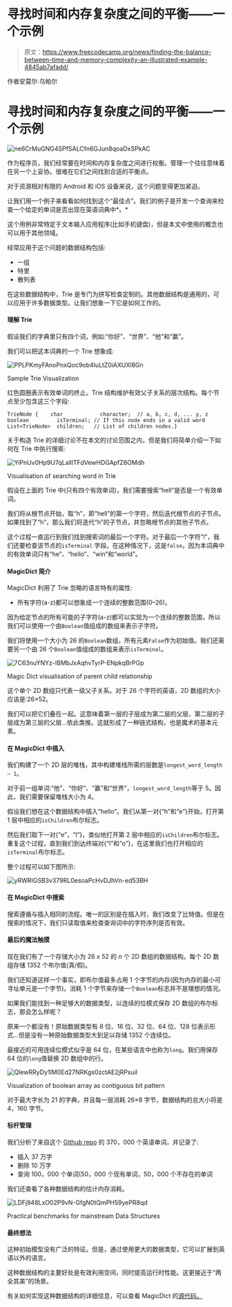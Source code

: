 # 寻找时间和内存复杂度之间的平衡——一个示例

> 原文：<https://www.freecodecamp.org/news/finding-the-balance-between-time-and-memory-complexity-an-illustrated-example-4845ab7afadd/>

作者安莫尔·乌帕尔

# 寻找时间和内存复杂度之间的平衡——一个示例

![ne6CrMuGNG4SPfSALCfn6GJun8qoaDxSPkAC](img/16a30960d334d0d5a2d51122fd9d334e.png)

作为程序员，我们经常要在时间和内存复杂度之间进行权衡。管理一个往往意味着在另一个上妥协。很难在它们之间找到合适的平衡点。

对于资源相对有限的 Android 和 iOS 设备来说，这个问题变得更加紧迫。

让我们用一个例子来看看如何找到这个“最佳点”。我们的例子是开发一个查询来检查一个给定的单词是否出现在英语词典中*。*

这个用例非常特定于文本输入应用程序(比如手机键盘)，但是本文中使用的概念也可以用于其他领域。

经常应用于这个问题的数据结构包括:

*   一组
*   特里
*   散列表

在这些数据结构中，Trie 是专门为拼写检查定制的。其他数据结构是通用的，可以应用于许多数据类型。让我们想象一下它是如何工作的。

#### 理解 Trie

假设我们的字典里只有四个词，例如:“你好”、“世界”、“他”和“赢”。

我们可以把这本词典的一个 Trie 想象成:

![PPLPKmyFAnoPnxQoc9ob4IuLtZ0iAXUXl8Gn](img/8cae5414115440737e68dc2860af1b19.png)

Sample Trie Visualization

红色圆圈表示有效单词的终止。Trie 结构维护有效父子关系的层次结构。每个节点至少包含这三个字段:

```
TrieNode {    char            character;  // a, b, c, d, ... y, z    boolean         isTerminal; // If this node ends in a valid word    List<TrieNode>  children;   // List of children nodes.}
```

关于构造 Trie 的详细讨论不在本文的讨论范围之内，但是我们将简单介绍一下如何在 Trie 中执行搜索:

![YiPnUv0Hp9U7qLalllTFdVewHDGApfZ6OMdh](img/052b5d8d295813b9c4d69eebb44b75ce.png)

Visualisation of searching word in Trie

假设在上面的 Trie 中(只有四个有效单词)，我们需要搜索“hell”是否是一个有效单词。

我们将从根节点开始，取“h”，即“hell”的第一个字符，然后迭代根节点的子节点。如果找到了“h”，那么我们将迭代“h”的子节点，并忽略根节点的其他子节点。

这个过程一直运行到我们找到搜索词的最后一个字符。对于最后一个字符“l”，我们还要检查该节点的`isTerminal` 字段。在这种情况下，这是`false`，因为本词典中的有效单词只有“he”、“hello”、“win”和“world”。

#### MagicDict 简介

MagicDict 利用了 Trie 忽略的语言特有的属性:

*   所有字符(a-z)都可以想象成一个连续的整数范围(0–26)。

因为给定节点的所有可能的子字符(a-z)都可以实现为一个连续的整数范围，所以我们可以使用一个由`Boolean`值组成的数组来表示子字符。

我们将使用一个大小为 26 的`Boolean`数组，所有元素`False`作为初始值。我们还需要另一个由 26 个`Boolean`值组成的数组来表示`isTerminal`。

![7C63nuYNYz-IBMbJxAqhvTyrP-ENpkqBrPGp](img/6274d756cb3539b2b9912aac6b824384.png)

Magic Dict visualisation of parent child relationship

这个单个 2D 数组只代表一级父子关系。对于 26 个字符的英语，2D 数组的大小应该是:26×52。

我们可以把它们叠在一起。这意味着第一层的子层成为第二层的父层，第二层的子层成为第三层的父层…依此类推。这就形成了一种链式结构，也是魔术的基本元素。

#### 在 MagicDict 中插入

我们构建了一个 2D 层的堆栈，其中构建堆栈所需的层数是`longest_word_length — 1`。

对于前一组单词:“他”、“你好”、“赢”和“世界”，`longest_word_length`等于 5。因此，我们需要保留堆栈大小为 4。

假设我们想在这个数据结构中插入“hello”。我们从第一对{“h”和“e”}开始，打开第 1 层中相应的`isChildren`布尔标志。

然后我们取下一对{“e”，“l”}，类似地打开第 2 层中相应的`isChildren`布尔标志。重复这个过程，直到我们到达终端对{“l”和“o”}，在这里我们也打开相应的`isTerminal`布尔标志。

整个过程可以如下图所示:

![yRWRIGSB3v379RL0esoaPcHvDJhVn-ed53BH](img/2ac16cbac78af5be65accef97f05e477.png)

#### 在 MagicDict 中搜索

搜索遵循与插入相同的流程。唯一的区别是在插入时，我们改变了比特值。但是在搜索的情况下，我们只读取值来检查查询词中的字符序列是否有效。

#### 最后的魔法触摸

现在我们有了一个存储大小为 26 x 52 的 *n* 个 2D 数组的数据结构。每个 2D 数组存储 1352 个布尔值(真/假)。

我们还知道这样一个事实，即布尔值最多占用 1 个字节的内存(因为内存的最小可寻址单元是一个字节)。消耗 1 个字节来存储一个`Boolean`标志并不是理想的情况。

如果我们能找到一种足够大的数据类型，以连续的位模式保存 2D 数组的布尔标志，那会怎么样呢？

原来一个都没有！原始数据类型有 8 位、16 位、32 位、64 位、128 位表示形式…但是没有一种原始数据类型大到足以存储 1352 个连续位。

最接近的可用连续位模式似乎是 64 位，在某些语言中也称为`long`。我们用保存 64 位的`long`值替换 2D 数组中的行。

![QlewRRyDy1IM0Ed27NRKgs0zctAE2jRPsuiI](img/65f5eacf37fd26beaf5bf8e01850f309.png)

Visualization of boolean array as contiguous bit pattern

对于最大字长为 21 的字典，并且每一层消耗 26×8 字节，数据结构的总大小将是 4，160 字节。

#### 标杆管理

我们分析了来自这个 [Github repo](https://github.com/dwyl/english-words/blob/master/words_alpha.txt) 的 370，000 个英语单词，并记录了:

*   插入 37 万字
*   删除 10 万字
*   查询 100，000 个单词(50，000 个现有单词，50，000 个不存在的单词

我们还查看了各种数据结构的估计内存消耗。

![LDFj948LxO02P9vN-GfgN0tQmPH59yePR8qd](img/5cc377455b7c3ca8c62e22d3519183b3.png)

Practical benchmarks for mainstream Data Structures

#### **最终想法**

这种初始模型没有广泛的特征。但是，通过使用更大的数据类型，它可以扩展到英语以外的语言。

这种数据结构的主要好处是有效利用空间，同时提高运行时性能。这更接近于“两全其美”的场景。

有关如何实现这种数据结构的详细信息，可以查看 MagicDict 的[源代码。](https://github.com/anmoluppal/MagicDict)